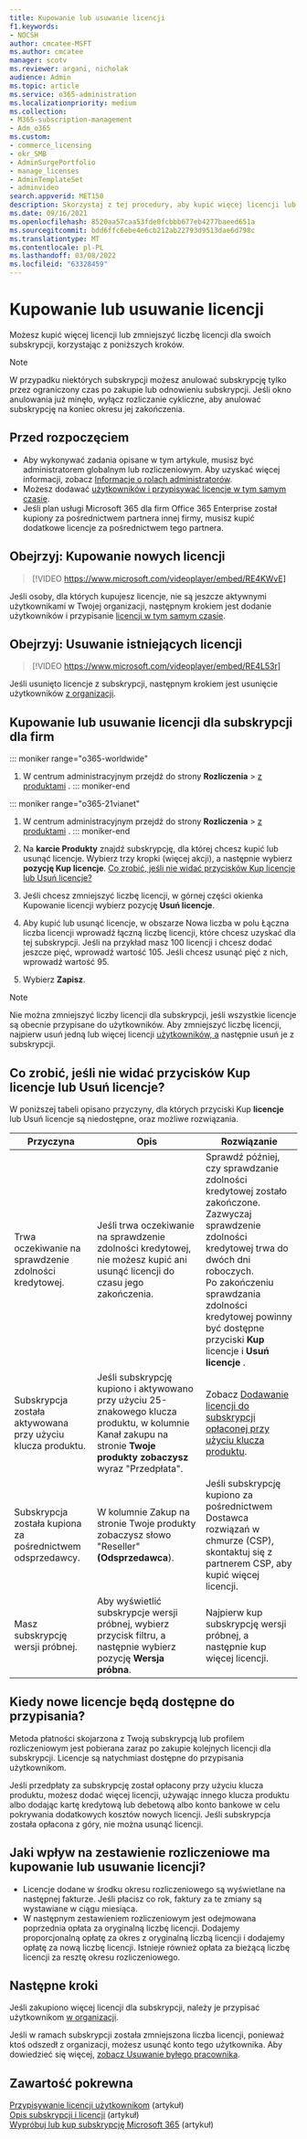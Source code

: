 ```yaml
---
title: Kupowanie lub usuwanie licencji
f1.keywords:
- NOCSH
author: cmcatee-MSFT
ms.author: cmcatee
manager: scotv
ms.reviewer: argani, nicholak
audience: Admin
ms.topic: article
ms.service: o365-administration
ms.localizationpriority: medium
ms.collection:
- M365-subscription-management
- Adm_o365
ms.custom:
- commerce_licensing
- okr_SMB
- AdminSurgePortfolio
- manage_licenses
- AdminTemplateSet
- adminvideo
search.appverid: MET150
description: Skorzystaj z tej procedury, aby kupić więcej licencji lub zmniejszyć liczbę licencji na subskrypcję usługi Microsoft 365 dla firm.
ms.date: 09/16/2021
ms.openlocfilehash: 8520aa57caa53fde0fcbbb677eb4277baeed651a
ms.sourcegitcommit: bdd6ffc6ebe4e6cb212ab22793d9513dae6d798c
ms.translationtype: MT
ms.contentlocale: pl-PL
ms.lasthandoff: 03/08/2022
ms.locfileid: "63328459"
---
```

# <a name="buy-or-remove-licenses"></a>Kupowanie lub usuwanie licencji

Możesz kupić więcej licencji lub zmniejszyć liczbę licencji dla swoich subskrypcji, korzystając z poniższych kroków.

> [!NOTE]
> W przypadku niektórych subskrypcji możesz anulować subskrypcję tylko przez ograniczony czas po zakupie lub odnowieniu subskrypcji. Jeśli okno anulowania już minęło, wyłącz rozliczanie cykliczne, aby anulować subskrypcję na koniec okresu jej zakończenia.

## <a name="before-you-begin"></a>Przed rozpoczęciem

- Aby wykonywać zadania opisane w tym artykule, musisz być administratorem globalnym lub rozliczeniowym. Aby uzyskać więcej informacji, zobacz [Informacje o rolach administratorów](../../admin/add-users/about-admin-roles.md).
- Możesz dodawać [użytkowników i przypisywać licencje w tym samym czasie](../../admin/add-users/add-users.md).
- Jeśli plan usługi Microsoft 365 dla firm Office 365 Enterprise został kupiony za pośrednictwem partnera innej firmy, musisz kupić dodatkowe licencje za pośrednictwem tego partnera.

## <a name="watch-buy-new-licenses"></a>Obejrzyj: Kupowanie nowych licencji

> [!VIDEO https://www.microsoft.com/videoplayer/embed/RE4KWvE]

Jeśli osoby, dla których kupujesz licencje, nie są jeszcze aktywnymi użytkownikami w Twojej organizacji, następnym krokiem jest dodanie użytkowników i przypisanie [licencji w tym samym czasie](../../admin/add-users/add-users.md).

## <a name="watch-remove-existing-licenses"></a>Obejrzyj: Usuwanie istniejących licencji

> [!VIDEO https://www.microsoft.com/videoplayer/embed/RE4L53r]

Jeśli usunięto licencje z subskrypcji, następnym krokiem jest usunięcie użytkowników [z organizacji](../../admin/add-users/delete-a-user.md).

## <a name="buy-or-remove-licenses-for-your-business-subscription"></a>Kupowanie lub usuwanie licencji dla subskrypcji dla firm

::: moniker range="o365-worldwide"

1. W centrum administracyjnym przejdź do strony **Rozliczenia** \> <a href="https://go.microsoft.com/fwlink/p/?linkid=842054" target="_blank">z produktami</a> .
::: moniker-end

::: moniker range="o365-21vianet"

1. W centrum administracyjnym przejdź do strony **Rozliczenia** \> <a href="https://go.microsoft.com/fwlink/p/?linkid=850626" target="_blank">z produktami</a> .
::: moniker-end

2. Na **karcie Produkty** znajdź subskrypcję, dla której chcesz kupić lub usunąć licencje. Wybierz trzy kropki (więcej akcji), a następnie wybierz **pozycję Kup licencje**. [Co zrobić, jeśli nie widać przycisków Kup licencje lub Usuń licencje?](#what-if-i-dont-see-the-buy-licenses-or-remove-licenses-buttons)

3. Jeśli chcesz zmniejszyć liczbę licencji, w górnej części okienka Kupowanie licencji wybierz  pozycję **Usuń licencje**.

4. Aby kupić lub usunąć licencje, w obszarze  Nowa liczba w polu Łączna liczba licencji wprowadź łączną liczbę licencji, które chcesz uzyskać dla tej subskrypcji. Jeśli na przykład masz 100 licencji i chcesz dodać jeszcze pięć, wprowadź wartość 105. Jeśli chcesz usunąć pięć z nich, wprowadź wartość 95.

5. Wybierz **Zapisz**.

> [!NOTE]
> Nie można zmniejszyć liczby licencji dla subskrypcji, jeśli wszystkie licencje są obecnie przypisane do użytkowników. Aby zmniejszyć liczbę licencji, najpierw usuń jedną lub więcej licencji [użytkowników, a](../../admin/manage/remove-licenses-from-users.md) następnie usuń je z subskrypcji.

## <a name="what-if-i-dont-see-the-buy-licenses-or-remove-licenses-buttons"></a>Co zrobić, jeśli nie widać przycisków Kup licencje lub Usuń licencje?

W poniższej tabeli opisano przyczyny, dla których przyciski  Kup **licencje** lub Usuń licencje są niedostępne, oraz możliwe rozwiązania.

|Przyczyna  |Opis  |Rozwiązanie  |
|---------|---------|---------|
|Trwa oczekiwanie na sprawdzenie zdolności kredytowej. |Jeśli trwa oczekiwanie na sprawdzenie zdolności kredytowej, nie możesz kupić ani usunąć licencji do czasu jego zakończenia.  | Sprawdź później, czy sprawdzanie zdolności kredytowej zostało zakończone. Zazwyczaj sprawdzenie zdolności kredytowej trwa do dwóch dni roboczych.<br/>Po zakończeniu sprawdzania zdolności kredytowej powinny być dostępne przyciski **Kup** licencje i **Usuń licencje** . |
|Subskrypcja została aktywowana przy użyciu klucza produktu.| Jeśli subskrypcję kupiono i aktywowano przy użyciu 25-znakowego klucza produktu, w kolumnie Kanał zakupu na stronie **Twoje produkty zobaczysz** wyraz  "Przedpłata".  |Zobacz [Dodawanie licencji do subskrypcji opłaconej przy użyciu klucza produktu](add-licenses-using-product-key.md). |
|Subskrypcja została kupiona za pośrednictwem odsprzedawcy.| W kolumnie Zakup na stronie Twoje produkty zobaczysz słowo  "Reseller" **(Odsprzedawca**). | Jeśli subskrypcję kupiono za pośrednictwem Dostawca rozwiązań w chmurze (CSP), skontaktuj się z partnerem CSP, aby kupić więcej licencji.        |
|Masz subskrypcję wersji próbnej. | Aby wyświetlić subskrypcje wersji próbnej, wybierz przycisk filtru, a następnie wybierz pozycję **Wersja próbna**. | Najpierw kup subskrypcję wersji próbnej, a następnie kup więcej licencji.|

## <a name="when-will-the-new-licenses-be-available-to-assign"></a>Kiedy nowe licencje będą dostępne do przypisania?

Metoda płatności skojarzona z Twoją subskrypcją lub profilem rozliczeniowym jest pobierana zaraz po zakupie kolejnych licencji dla subskrypcji. Licencje są natychmiast dostępne do przypisania użytkownikom.

Jeśli przedpłaty za subskrypcję został opłacony przy użyciu klucza produktu, możesz dodać więcej licencji, używając innego klucza produktu albo dodając kartę kredytową lub debetową albo konto bankowe w celu pokrywania dodatkowych kosztów nowych licencji. Jeśli subskrypcja została opłacona z góry, nie można usunąć licencji.

## <a name="how-does-buying-or-removing-licenses-affect-my-billing-statements"></a>Jaki wpływ na zestawienie rozliczeniowe ma kupowanie lub usuwanie licencji?

- Licencje dodane w środku okresu rozliczeniowego są wyświetlane na następnej fakturze. Jeśli płacisz co rok, faktury za te zmiany są wystawiane w ciągu miesiąca.
- W następnym zestawieniem rozliczeniowym jest odejmowana poprzednia opłata za oryginalną liczbę licencji. Dodajemy proporcjonalną opłatę za okres z oryginalną liczbą licencji i dodajemy opłatę za nową liczbę licencji. Istnieje również opłata za bieżącą liczbę licencji za resztę okresu rozliczeniowego.

## <a name="next-steps"></a>Następne kroki

Jeśli zakupiono więcej licencji dla subskrypcji, należy je przypisać użytkownikom [w organizacji](../../admin/manage/assign-licenses-to-users.md).

Jeśli w ramach subskrypcji została zmniejszona liczba licencji, ponieważ ktoś odszedł z organizacji, możesz usunąć konto tego użytkownika. Aby dowiedzieć się więcej, [zobacz Usuwanie byłego pracownika](../../admin/add-users/remove-former-employee.md).

## <a name="related-content"></a>Zawartość pokrewna

[Przypisywanie licencji użytkownikom](../../admin/manage/assign-licenses-to-users.md) (artykuł)\
[Opis subskrypcji i licencji](subscriptions-and-licenses.md) (artykuł)\
[Wypróbuj lub kup subskrypcję Microsoft 365](../try-or-buy-microsoft-365.md) (artykuł)
